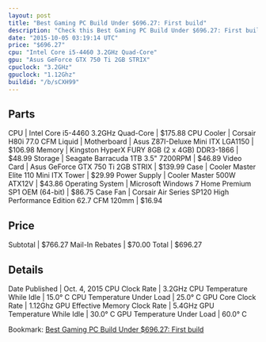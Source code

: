```yaml
---
layout: post
title: "Best Gaming PC Build Under $696.27: First build"
description: "Check this Best Gaming PC Build Under $696.27: First build. CPU: Intel Core i5-4460 3.2GHz Quad-Core, CPU Cooler: Corsair H80i 77.0 CFM Liquid, Motherboard: Asus Z87I-Delu"
date: "2015-10-05 03:19:14 UTC"
price: "$696.27"
cpu: "Intel Core i5-4460 3.2GHz Quad-Core"
gpu: "Asus GeForce GTX 750 Ti 2GB STRIX"
cpuclock: "3.2GHz"
gpuclock: "1.12Ghz"
buildid: "/b/sCXH99"
---
```


## Parts

CPU | Intel Core i5-4460 3.2GHz Quad-Core | $175.88
CPU Cooler | Corsair H80i 77.0 CFM Liquid | 
Motherboard | Asus Z87I-Deluxe Mini ITX LGA1150 | $106.98
Memory | Kingston HyperX FURY 8GB (2 x 4GB) DDR3-1866 | $48.99
Storage | Seagate Barracuda 1TB 3.5" 7200RPM | $46.89
Video Card | Asus GeForce GTX 750 Ti 2GB STRIX | $139.99
Case | Cooler Master Elite 110 Mini ITX Tower | $29.99
Power Supply | Cooler Master 500W ATX12V | $43.86
Operating System | Microsoft Windows 7 Home Premium SP1 OEM (64-bit) | $86.75
Case Fan | Corsair Air Series SP120 High Performance Edition 62.7 CFM 120mm | $16.94

## Price

Subtotal | $766.27
Mail-In Rebates | $70.00
Total | $696.27

## Details

Date Published | Oct. 4, 2015
CPU Clock Rate | 3.2GHz
CPU Temperature While Idle | 15.0° C
CPU Temperature Under Load | 25.0° C
GPU Core Clock Rate | 1.12Ghz
GPU Effective Memory Clock Rate | 5.4GHz
GPU Temperature While Idle | 30.0° C
GPU Temperature Under Load | 60.0° C

Bookmark: [Best Gaming PC Build Under $696.27: First build](http://pcbuilders.github.io/2015/10/05/best-gaming-pc-build-under-696-dollars-dot-27-first-build/)

